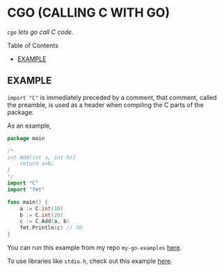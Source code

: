 # CGO (CALLING C WITH GO)

_`cgo` lets go call C code._

Table of Contents

* [EXAMPLE](https://github.com/JeffDeCola/my-cheat-sheets/blob/master/software/development/languages/go-cheat-sheet/cgo.md#example)

## EXAMPLE

`import "C"` is immediately preceded by a comment, that comment,
called the preamble, is used as a header when compiling the C parts
of the package.

As an example,

```go
package main

/*
int Add(int a, int b){
    return a+b;
}
*/
import "C"
import "fmt"

func main() {
    a := C.int(10)
    b := C.int(20)
    c := C.Add(a, b)
    fmt.Println(c) // 30
}
```

You can run this example from my repo `my-go-examples`
[here](https://github.com/JeffDeCola/my-go-examples/tree/master/cgo/simple-c-code).

To use libraries like `stdio.h`, check out this example
[here](https://github.com/JeffDeCola/my-go-examples/tree/master/cgo/simple-c-code-using-stdio).
